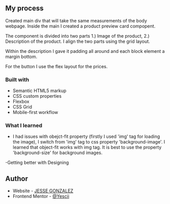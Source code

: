 ## My process

Created main div that will take the same measurements of the body webpage. Inside the main I created a product preview card compopent.

The component is divided into two parts 1.) Image of the product, 2.) Description of the product. I align the two parts using the grid layout.

Within the description I gave it padding all around and each block element a margin bottom.

For the button I use the flex layout for the prices.

### Built with

- Semantic HTML5 markup
- CSS custom properties
- Flexbox
- CSS Grid
- Mobile-first workflow

### What I learned

- I had issues with obejct-fit property (firstly I used 'img' tag for loading the image), I switch from 'img' tag to css property 'background-image'. I learned that object-fit works with img tag. It is best to use the property 'background-size' for background images.

-Getting better with Designing

## Author

- Website - [JESSE GONZALEZ](https://62f44d982f1dff467582c3ae--lambent-semolina-560c24.netlify.app/)
- Frontend Mentor - [@Yescii](https://www.frontendmentor.io/profile/Yescii)
